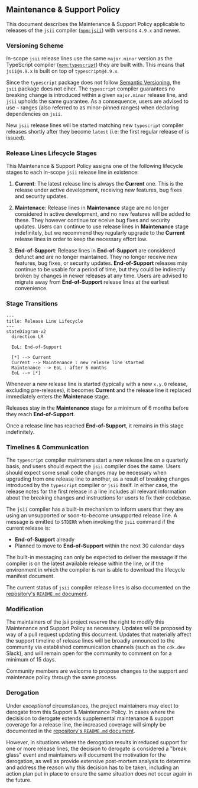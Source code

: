 ## Maintenance & Support Policy

This document describes the Maintenance & Support Policy applicable to releases
of the `jsii` compiler ([`npm:jsii`](https://npmjs.com/packages/jsii)) with
versions `4.9.x` and newer.

### Versioning Scheme

In-scope `jsii` release lines use the same `major.minor` version as the
TypeScript compiler ([`npm:typescript`](https://npmjs.com/packages/typescript))
they are built with. This means that `jsii@4.9.x` is built on top of
`typescript@4.9.x`.

Since the `typescript` package does not follow [Semantic Versioning][semver],
the `jsii` package does not eiher. The `typescript` compiler guarantees no
breaking change is introduced within a given `major.minor` release line, and
`jsii` upholds the same guarantee. As a consequence, users are advised to use
`~` ranges (also referred to as minor-pinned ranges) when declaring dependencies
on `jsii`.

New `jsii` release lines will be started matching new `typescript` compiler
releases shortly after they become `latest` (i.e: the first regular release of
is issued).

[semver]: https://semver.org

### Release Lines Lifecycle Stages

This Maintenance & Support Policy assigns one of the following lifecycle stages
to each in-scope `jsii` release line in existence:

1. **Current**: The latest release line is always the **Current** one. This is
   the release under active development, receiving new features, bug fixes and
   security updates.

1. **Maintenace**: Release lines in **Maintenance** stage are no longer
   considered in active development, and no new features will be added to these.
   They however continue tor eceive bug fixes and security updates. Users can
   continue to use release lines in **Maintenance** stage indefinitely, but we
   recommend they regularly upgrade to the **Current** release lines in order to
   keep the necessary effort low.

1. **End-of-Support**: Release lines in **End-of-Support** are considered
   defunct and are no longer maintained. They no longer receive new features,
   bug fixes, or security updates. **End-of-Support** releases may continue to
   be usable for a period of time, but they could be indirectly broken by
   changes in newer releases at any time. Users are advised to migrate away from
   **End-of-Support** release lines at the earliest convenience.

### Stage Transitions

```mermaid
---
title: Release Line Lifecycle
---
stateDiagram-v2
  direction LR

  EoL: End-of-Support

  [*] --> Current
  Current --> Maintenance : new release line started
  Maintenance --> EoL : after 6 months
  EoL --> [*]
```

Whenever a new release line is started (typically with a new `x.y.0` release,
excluding pre-releases), it becomes **Current** and the release line it replaced
immediately enters the **Maintenace** stage.

Releases stay in the **Maintenance** stage for a minimum of 6 months before they
reach **End-of-Support**.

Once a release line has reached **End-of-Support**, it remains in this stage
indefinitely.

### Timelines & Communication

The `typescript` compiler mainteners start a new release line on a quarterly
basis, and users should expect the `jsii` compiler does the same. Users should
expect some small code changes may be necessary when upgrading from one release
line to another, as a result of breaking changes introduced by the `typescript`
compiler or `jsii` itself. In either case, the release notes for the first
release in a line includes all relevant information about the breaking changes
and instructions for users to fix their codebase.

The `jsii` compiler has a built-in mechanism to inform users that they are using
an unsupported or soon-to-become unsupported release line. A message is emitted
to `STDERR` when invoking the `jsii` command if the current release is:

- **End-of-Support** already
- Planned to move to **End-of-Support** within the next 30 calendar days

The built-in messaging can only be expected to deliver the message if the
compiler is on the latest available release within the line, or if the
environment in which the compiler is run is able to download the lifecycle
manifest document.

The current status of `jsii` compiler release lines is also documented on the
[repository's `README.md` document][readme].

### Modification

The maintainers of the jsii project reserve the right to modify this Maintenance
and Support Policy as necessary. Updates will be proposed by way of a pull
request updating this document. Updates that materially affect the support
timeline of release lines will be broadly announced to the community via
established communication channels (such as the `cdk.dev` Slack), and will
remain open for the community to comment on for a minimum of 15 days.

Community members are welcome to propose changes to the support and maintenace
policy through the same process.

### Derogation

Under _exceptional_ circumstances, the project maintainers may elect to derogate
from this Support & Maintenance Policy. In cases where the decisision to
derogate extends supplemental maintenance & support coverage for a release line,
the increased coverage will simply be documented in the
[repository's `README.md` document][readme].

However, in situations where the derogation results in reduced support for one
or more release lines, the decision to derogate is considered a "break glass"
event and maintainers will document the motivation for the derogation, as well
as provide extensive post-mortem analysis to determine and address the reason
why this decision has to be taken, including an action plan put in place to
ensure the same situation does not occur again in the future.

[readme]: ./README.md
